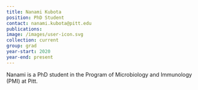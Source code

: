 ```yaml
---
title: Nanami Kubota
position: PhD Student
contact: nanami.kubota@pitt.edu
publications: 
image: /images/user-icon.svg
collection: current
group: grad
year-start: 2020
year-end: present
---
```

Nanami is a PhD student in the Program of Microbiology and Immunology (PMI) at Pitt.
